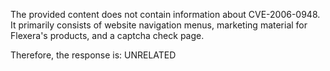 The provided content does not contain information about CVE-2006-0948. It primarily consists of website navigation menus, marketing material for Flexera's products, and a captcha check page.

Therefore, the response is: UNRELATED